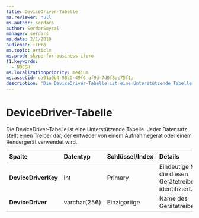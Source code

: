 ```yaml
---
title: DeviceDriver-Tabelle
ms.reviewer: null
ms.author: serdars
author: SerdarSoysal
manager: serdars
ms.date: 2/1/2018
audience: ITPro
ms.topic: article
ms.prod: skype-for-business-itpro
f1.keywords:
  - NOCSH
ms.localizationpriority: medium
ms.assetid: ca91a0b4-98c0-49f6-af9d-7d0f8ac75f1a
description: 'Die DeviceDriver-Tabelle ist eine Unterstützende Tabelle. Jeder Datensatz stellt einen Treiber dar, der entweder von einem Aufnahmegerät oder einem Rendergerät verwendet wird.'
---
```


# <a name="devicedriver-table"></a>DeviceDriver-Tabelle
 
Die DeviceDriver-Tabelle ist eine Unterstützende Tabelle. Jeder Datensatz stellt einen Treiber dar, der entweder von einem Aufnahmegerät oder einem Rendergerät verwendet wird.
  
|**Spalte**|**Datentyp**|**Schlüssel/Index**|**Details**|
|:-----|:-----|:-----|:-----|
|**DeviceDriverKey** <br/> |int  <br/> |Primary  <br/> |Eindeutige Nummer, die diesen Gerätetreiberdatensatz identifiziert.  <br/> |
|**DeviceDriver** <br/> |varchar(256)  <br/> |Einzigartige  <br/> |Name des Gerätetreibers.  <br/> |
   


